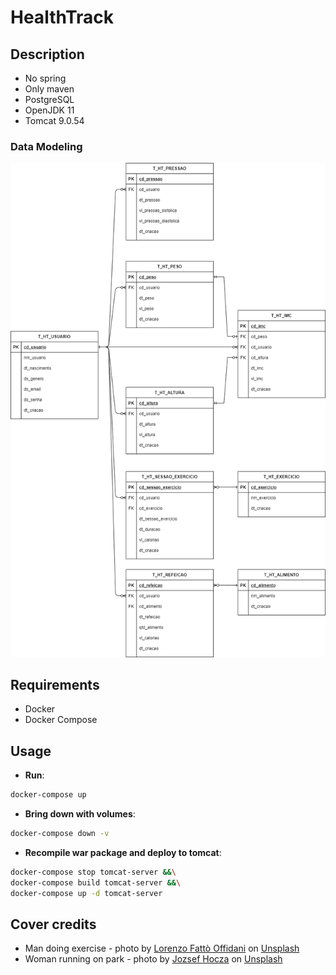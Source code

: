 # HealthTrack

## Description

- No spring
- Only maven
- PostgreSQL
- OpenJDK 11
- Tomcat 9.0.54

### Data Modeling

![img](./models/models.drawio.png)

## Requirements

- Docker
- Docker Compose

## Usage

- **Run**:

```sh
docker-compose up
```

- **Bring down with volumes**:

```sh
docker-compose down -v
```

- **Recompile war package and deploy to tomcat**:

```sh
docker-compose stop tomcat-server &&\
docker-compose build tomcat-server &&\
docker-compose up -d tomcat-server
```

## Cover credits

- Man doing exercise - photo by <a href="https://unsplash.com/@lollish?utm_source=unsplash&utm_medium=referral&utm_content=creditCopyText">Lorenzo Fattò Offidani</a> on <a href="https://unsplash.com/?utm_source=unsplash&utm_medium=referral&utm_content=creditCopyText">Unsplash</a>
- Woman running on park - photo by <a href="https://unsplash.com/@hocza?utm_source=unsplash&utm_medium=referral&utm_content=creditCopyText">Jozsef Hocza</a> on <a href="https://unsplash.com/?utm_source=unsplash&utm_medium=referral&utm_content=creditCopyText">Unsplash</a>
